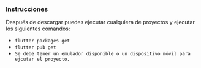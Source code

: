 ### Instrucciones

Después de descargar puedes ejecutar cualquiera de proyectos y ejecutar los siguientes comandos:

- ```flutter packages get```
- ```flutter pub get```
- ```Se debe tener un emulador disponible o un dispositivo móvil para ejcutar el proyecto.```
